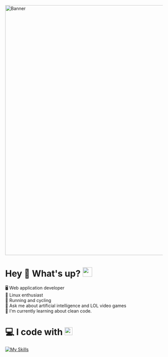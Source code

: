 <img src="https://www.webdesignacademy.co.za/wp-content/uploads/2022/10/javascript-course-gauteng-banner.jpg" alt="Banner" width="800">    

# Hey 👋 What's up? <img src="https://media.giphy.com/media/WUlplcMpOCEmTGBtBW/giphy.gif" width="30">
🖥️ Web application developer<br>🐧 Linux enthusiast<br>🚴 Running and cycling<br>💬 Ask me about artificial intelligence and LOL video games<br>🌱 I'm currently learning about clean code.

# 💻 I code with <img src="https://media2.giphy.com/media/QssGEmpkyEOhBCb7e1/giphy.gif?cid=ecf05e47a0n3gi1bfqntqmob8g9aid1oyj2wr3ds3mg700bl&rid=giphy.gif" width ="25">
[![My Skills](https://skillicons.dev/icons?i=html,css,bootstrap,materialui,javascript,typescript,react,vite,git,github,npm,nodejs,expressjs,mongodb,postgresql,prisma,firebase,docker,netlify,postman,vscode,linux,mint&theme=dark&perline=15)](https://skillicons.dev)
          
<!-- Proudly created with GPRM ( https://gprm.itsvg.in ) -->
